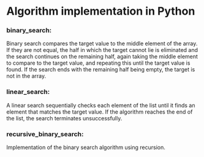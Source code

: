 # Algorithm implementation in Python

### binary_search:
Binary search compares the target value to the middle element of the array. If they are not equal, the half in which the target cannot lie is eliminated and the search continues on the remaining half, again taking the middle element to compare to the target value, and repeating this until the target value is found. If the search ends with the remaining half being empty, the target is not in the array.

### linear_search:
A linear search sequentially checks each element of the list until it finds an element that matches the target value. If the algorithm reaches the end of the list, the search terminates unsuccessfully.

### recursive_binary_search:
Implementation of the binary search algorithm using recursion.